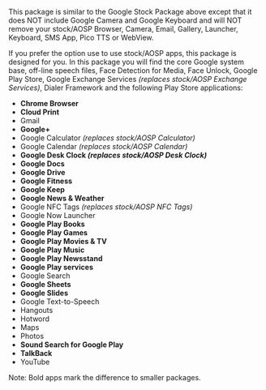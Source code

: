 This package is similar to the Google Stock Package above except that it does NOT include Google Camera and Google Keyboard and will NOT remove your stock/AOSP Browser, Camera, Email, Gallery, Launcher, Keyboard, SMS App, Pico TTS or WebView.

If you prefer the option use to use stock/AOSP apps, this package is designed for you.
In this package you will find the core Google system base, off-line speech files, Face Detection for Media, Face Unlock, Google Play Store, Google Exchange Services _(replaces stock/AOSP Exchange Services)_, Dialer Framework and the following Play Store applications:

* **Chrome Browser**
* **Cloud Print**
* Gmail
* **Google+**
* Google Calculator _(replaces stock/AOSP Calculator)_
* Google Calendar _(replaces stock/AOSP Calendar)_
* **Google Desk Clock _(replaces stock/AOSP Desk Clock)_**
* **Google Docs**
* **Google Drive**
* **Google Fitness**
* **Google Keep**
* **Google News & Weather**
* Google NFC Tags _(replaces stock/AOSP NFC Tags)_
* Google Now Launcher
* **Google Play Books**
* **Google Play Games**
* **Google Play Movies & TV**
* **Google Play Music**
* **Google Play Newsstand**
* **Google Play services**
* Google Search
* **Google Sheets**
* **Google Slides**
* Google Text-to-Speech
* Hangouts
* Hotword
* Maps
* Photos
* **Sound Search for Google Play**
* **TalkBack**
* YouTube

Note: Bold apps mark the difference to smaller packages.
